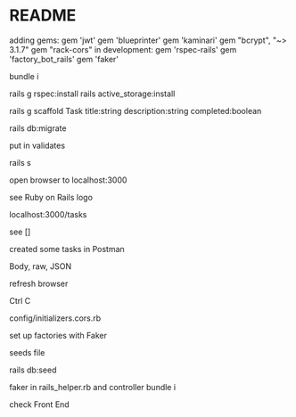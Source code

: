 # README

adding gems:
gem 'jwt'
gem 'blueprinter'
gem 'kaminari'
gem "bcrypt", "~> 3.1.7"
gem "rack-cors"
in development:
  gem 'rspec-rails'
  gem 'factory_bot_rails'
  gem 'faker'

bundle i  

rails g rspec:install
rails active_storage:install 

rails g scaffold Task title:string description:string completed:boolean

rails db:migrate

put in validates

rails s

open browser to localhost:3000

see Ruby on Rails logo

localhost:3000/tasks

see []

created some tasks in Postman

Body, raw, JSON

refresh browser

Ctrl C

config/initializers.cors.rb

set up factories with Faker

seeds file

rails db:seed

faker in rails_helper.rb and controller
bundle i

check Front End